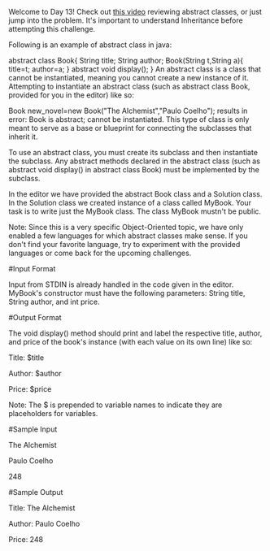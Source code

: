 Welcome to Day 13! Check out [this video](https://www.youtube.com/watch?v=xSQKDWTahvs&feature=youtu.be) reviewing abstract classes, or just jump into the problem. It's important to understand Inheritance before attempting this challenge.

Following is an example of abstract class in java:

abstract class Book{
    String title;
    String author;
    Book(String t,String a){
        title=t;
        author=a;
    }
    abstract void display();
  }
An abstract class is a class that cannot be instantiated, meaning you cannot create a new instance of it. Attempting to instantiate an abstract class (such as abstract class Book, provided for you in the editor) like so:

Book new_novel=new Book("The Alchemist","Paulo Coelho"); 
results in error: Book is abstract; cannot be instantiated. This type of class is only meant to serve as a base or blueprint for connecting the subclasses that inherit it.

To use an abstract class, you must create its subclass and then instantiate the subclass. Any abstract methods declared in the abstract class (such as abstract void display() in abstract class Book) must be implemented by the subclass.

In the editor we have provided the abstract Book class and a Solution class. In the Solution class we created instance of a class called MyBook. Your task is to write just the MyBook class. The class MyBook mustn't be public.

Note: Since this is a very specific Object-Oriented topic, we have only enabled a few languages for which abstract classes make sense. If you don't find your favorite language, try to experiment with the provided languages or come back for the upcoming challenges.

#Input Format

Input from STDIN is already handled in the code given in the editor. MyBook's constructor must have the following parameters: String title, String author, and int price.

#Output Format

The void display() method should print and label the respective title, author, and price of the book's instance (with each value on its own line) like so:

Title: $title

Author: $author

Price: $price

Note: The $ is prepended to variable names to indicate they are placeholders for variables.

#Sample Input

The Alchemist

Paulo Coelho

248

#Sample Output

Title: The Alchemist

Author: Paulo Coelho

Price: 248